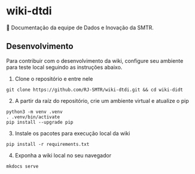 # wiki-dtdi

📖 Documentação da equipe de Dados e Inovação da SMTR.

## Desenvolvimento

Para contribuir com o desenvolvimento da wiki, configure seu ambiente para teste local seguindo as instruções abaixo.

1. Clone o repositório e entre nele

```
git clone https://github.com/RJ-SMTR/wiki-dtdi.git && cd wiki-didt
```

2. A partir da raíz do repositório, crie um ambiente virtual e atualize o pip

```
python3 -m venv .venv
. .venv/bin/activate
pip install --upgrade pip
```

3. Instale os pacotes para execução local da wiki

```
pip install -r requirements.txt
```

4. Exponha a wiki local no seu navegador

```
mkdocs serve
```
